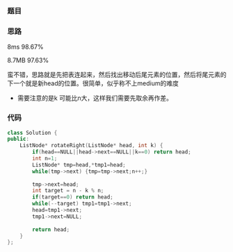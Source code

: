 ### 题目
[]()
### 思路
8ms 98.67%

8.7MB 97.63% 

蛮不错，思路就是先把表连起来，然后找出移动后尾元素的位置，然后将尾元素的下一个就是新head的位置。很简单，似乎称不上medium的难度

+ 需要注意的是k 可能比n大，这样我们需要先取余再作差。
### 代码
```c++
class Solution {
public:
    ListNode* rotateRight(ListNode* head, int k) {
        if(head==NULL||head->next==NULL||k==0) return head;
        int n=1;
        ListNode* tmp=head,*tmp1=head;
        while(tmp->next) {tmp=tmp->next;n++;}
        
        tmp->next=head;
	    int target = n - k % n;
        if(target==0) return head;
        while(--target) tmp1=tmp1->next;
        head=tmp1->next;
        tmp1->next=NULL;
        
        return head;
    }
};
```
